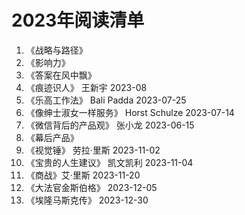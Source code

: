 # 2023年阅读清单
1. 《战略与路径》
1. 《影响力》
2. 《答案在风中飘》
3. 《痕迹识人》  王新宇   2023-08
4. 《乐高工作法》 Bali Padda 2023-07-25
5. 《像绅士淑女一样服务》 Horst Schulze  2023-07-14
6. 《微信背后的产品观》 张小龙 2023-06-15
7. 《幕后产品》
8. 《视觉锤》 劳拉·里斯 2023-11-02
9. 《宝贵的人生建议》 凯文凯利 2023-11-04
10. 《商战》艾·里斯  2023-11-20
11. 《大法官金斯伯格》 2023-12-05
12. 《埃隆马斯克传》 2023-12-30

